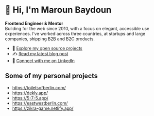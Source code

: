 # 👋 Hi, I'm Maroun Baydoun

**Frontend Engineer & Mentor**  
Building for the web since 2010, with a focus on elegant, accessible use experiences. I’ve worked across three countries, at startups and large companies, shipping B2B and B2C products.


- 🚀 [Explore my open source projects](https://dev.maroun-baydoun.com/)
- ✍️ [Read my latest blog post](https://maroun-baydoun.com/blog/)
- 💼 [Connect with me on LinkedIn](https://www.linkedin.com/in/marounbaydoun/)

## Some of my personal projects

- https://toiletsofberlin.com/
- https://dekly.app/
- https://5-7-5.app/
- https://eastwestberlin.com/
- https://zikra-game.netlify.app/
